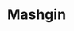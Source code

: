 ---
blog: https://blog.mashgin.com/
facebook: https://facebook.com/mashgin
instagram: https://instagram.com/checkoutmashgin
logohandle: mashgin
sort: mashgin
title: Mashgin
twitter: https://x.com/mashgin
website: https://www.mashgin.com/
youtube: https://youtube.com/mashgin
---